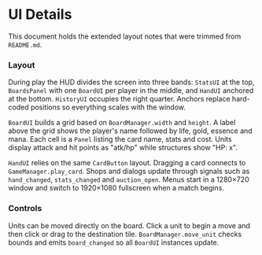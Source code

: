 # UI Details

This document holds the extended layout notes that were trimmed from `README.md`.

### Layout
During play the HUD divides the screen into three bands: `StatsUI` at the top, `BoardsPanel` with one `BoardUI` per player in the middle, and `HandUI` anchored at the bottom. `HistoryUI` occupies the right quarter. Anchors replace hard-coded positions so everything scales with the window.

`BoardUI` builds a grid based on `BoardManager.width` and `height`. A label above the grid shows the player's name followed by life, gold, essence and mana. Each cell is a `Panel` listing the card name, stats and cost. Units display attack and hit points as "atk/hp" while structures show "HP: x".

`HandUI` relies on the same `CardButton` layout. Dragging a card connects to `GameManager.play_card`. Shops and dialogs update through signals such as `hand_changed`, `stats_changed` and `auction_open`. Menus start in a 1280×720 window and switch to 1920×1080 fullscreen when a match begins.

### Controls
Units can be moved directly on the board. Click a unit to begin a move and then click or drag to the destination tile. `BoardManager.move_unit` checks bounds and emits `board_changed` so all `BoardUI` instances update.
